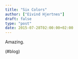 ```yaml
---
title: "Six Colors"
author: ["Eivind Hjertnes"]
draft: false
type: "post"
date: 2015-07-28T02:00:00+02:00
---
```


Amazing.

(#blog)
